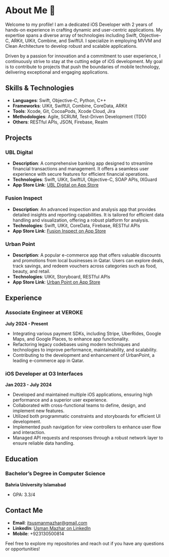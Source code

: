 # About Me 👋

Welcome to my profile! I am a dedicated iOS Developer with 2 years of hands-on experience in crafting dynamic and user-centric applications. My expertise spans a diverse array of technologies including Swift, Objective-C, ARKit, UIKit, Combine, and SwiftUI. I specialize in employing MVVM and Clean Architecture to develop robust and scalable applications.

Driven by a passion for innovation and a commitment to user experience, I continuously strive to stay at the cutting edge of iOS development. My goal is to contribute to projects that push the boundaries of mobile technology, delivering exceptional and engaging applications.

## Skills & Technologies

- **Languages**: Swift, Objective-C, Python, C++
- **Frameworks**: UIKit, SwiftUI, Combine, CoreData, ARKit
- **Tools**: Xcode, Git, CocoaPods, Xcode Cloud, Jira
- **Methodologies**: Agile, SCRUM, Test-Driven Development (TDD)
- **Others**: RESTful APIs, JSON, Firebase, Realm

## Projects

### UBL Digital
- **Description**: A comprehensive banking app designed to streamline financial transactions and management. It offers a seamless user experience with secure features for efficient financial operations.
- **Technologies**: Swift, UIKit, SwiftUI, Objective-C, SOAP APIs, IXGuard
- **App Store Link**: [UBL Digital on App Store](https://apps.apple.com/us/app/ubl-digital/id1203678041)

### Fusion Inspect
- **Description**: An advanced inspection and analysis app that provides detailed insights and reporting capabilities. It is tailored for efficient data handling and visualization, offering a robust platform for analysis.
- **Technologies**: Swift, UIKit, CoreData, Firebase, RESTful APIs
- **App Store Link**: [Fusion Inspect on App Store](https://apps.apple.com/us/app/fusion-inspect/idXXXXXXXXX)

### Urban Point
- **Description**: A popular e-commerce app that offers valuable discounts and promotions from local businesses in Qatar. Users can explore deals, track savings, and redeem vouchers across categories such as food, beauty, and retail.
- **Technologies**: UIKit, Storyboard, RESTful APIs
- **App Store Link**: [Urban Point on App Store](https://apps.apple.com/us/app/urban-point/idXXXXXXXXX)

## Experience

### Associate Engineer at VEROKE
**July 2024 - Present**

- Integrating various payment SDKs, including Stripe, UberRides, Google Maps, and Google Places, to enhance app functionality.
- Refactoring legacy codebases using modern techniques and technologies to improve performance, maintainability, and scalability.
- Contributing to the development and enhancement of UrbanPoint, a leading e-commerce app in Qatar.

### iOS Developer at O3 Interfaces
**Jan 2023 - July 2024**

- Developed and maintained multiple iOS applications, ensuring high performance and a superior user experience.
- Collaborated with cross-functional teams to define, design, and implement new features.
- Utilized both programmatic constraints and storyboards for efficient UI development.
- Implemented push navigation for view controllers to enhance user flow and interaction.
- Managed API requests and responses through a robust network layer to ensure reliable data handling.

## Education

### Bachelor’s Degree in Computer Science
**Bahria University Islamabad**
- GPA: 3.3/4

## Contact Me

- **Email**: itsusmanmazhar@gmail.com
- **LinkedIn**: [Usman Mazhar on LinkedIn](http://linkedin.com/usmanmazharr)
- **Mobile**: +923130500814

Feel free to explore my repositories and reach out if you have any questions or opportunities!
